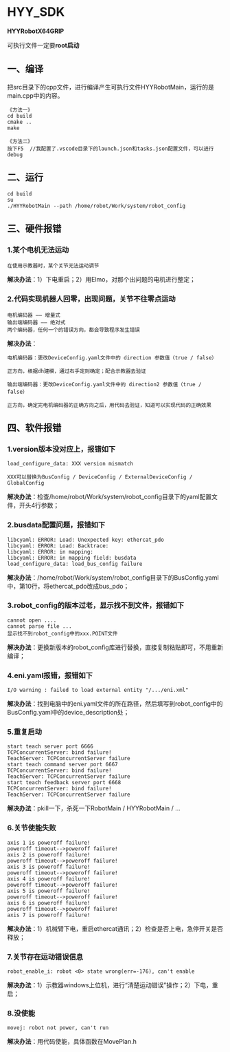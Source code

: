 # HYY_SDK
**HYYRobotX64GRIP**

可执行文件一定要**root启动**

## 一、编译
把src目录下的cpp文件，进行编译产生可执行文件HYYRobotMain，运行的是main.cpp中的内容。
```
《方法一》
cd build
cmake ..
make
```
```
《方法二》
按下F5  //我配置了.vscode目录下的launch.json和tasks.json配置文件，可以进行debug
```

## 二、运行
```
cd build
su
./HYYRobotMain --path /home/robot/Work/system/robot_config
```

## 三、硬件报错
### 1.某个电机无法运动
```
在使用示教器时，某个关节无法运动调节
```
**解决办法**：1）下电重启；2）用Elmo，对那个出问题的电机进行整定；

### 2.代码实现机器人回零，出现问题，关节不往零点运动
```
电机编码器 —— 增量式
输出端编码器 —— 绝对式
两个编码器，任何一个的错误方向，都会导致程序发生错误
```
**解决办法**：
```
电机编码器：更改DeviceConfig.yaml文件中的 direction 参数值（true / false）

正方向，根据dh建模，通过右手定则确定；配合示教器去验证
```
```
输出端编码器：更改DeviceConfig.yaml文件中的 direction2 参数值（true / false）

正方向，确定完电机编码器的正确方向之后，用代码去验证，知道可以实现代码的正确效果
```

## 四、软件报错
### 1.version版本没对应上，报错如下
```
load_configure_data: XXX version mismatch

XXX可以替换为BusConfig / DeviceConfig / ExternalDeviceConfig / GlobalConfig
```
**解决办法**：检查/home/robot/Work/system/robot_config目录下的yaml配置文件，开头4行参数；

### 2.busdata配置问题，报错如下
```
libcyaml: ERROR: Load: Unexpected key: ethercat_pdo
libcyaml: ERROR: Load: Backtrace:
libcyaml: ERROR: in mapping:
libcyaml: ERROR: in mapping field: busdata
load_configure_data: load_bus_config failure
```
**解决办法**：/home/robot/Work/system/robot_config目录下的BusConfig.yaml中，第10行，将ethercat_pdo改成bus_pdo；

### 3.robot_config的版本过老，显示找不到文件，报错如下
```
cannot open ....
cannot parse file ...
显示找不到robot_config中的xxx.POINT文件
```
**解决办法**：更换新版本的robot_config库进行替换，直接复制粘贴即可，不用重新编译；

### 4.eni.yaml报错，报错如下
```
I/O warning : failed to load external entity "/.../eni.xml"
```
**解决办法**：找到电脑中的eni.yaml文件的所在路径，然后填写到robot_config中的BusConfig.yaml中的device_description处；

### 5.重复启动
```
start teach server port 6666
TCPConcurrentServer: bind failure!
TeachServer: TCPConcurrentServer failure
start teach command server port 6667
TCPConcurrentServer: bind failure!
TeachServer: TCPConcurrentServer failure
start teach feedback server port 6668
TCPConcurrentServer: bind failure!
TeachServer: TCPConcurrentServer failure
```
**解决办法**：pkill一下，杀死一下RobotMain / HYYRobotMain / ...

### 6.关节使能失败
```
axis 1 is poweroff failure!
poweroff timeout-->poweroff failure!
axis 2 is poweroff failure!
poweroff timeout-->poweroff failure!
axis 3 is poweroff failure!
poweroff timeout-->poweroff failure!
axis 4 is poweroff failure!
poweroff timeout-->poweroff failure!
axis 5 is poweroff failure!
poweroff timeout-->poweroff failure!
axis 6 is poweroff failure!
poweroff timeout-->poweroff failure!
axis 7 is poweroff failure!
```
**解决办法**：1）机械臂下电，重启ethercat通讯；2）检查是否上电，急停开关是否释放；

### 7.关节存在运动错误信息
```
robot_enable_i: robot <0> state wrong(err=-176), can't enable
```
**解决办法**：1）示教器windows上位机，进行“清楚运动错误”操作；2）下电，重启；

### 8.没使能
```
movej: robot not power, can't run
```
**解决办法**：用代码使能，具体函数在MovePlan.h
